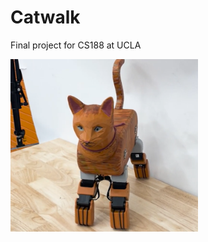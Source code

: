 # Catwalk
Final project for CS188 at UCLA

<img src="images/cat_robot.png" alt="Cat Robot Model" width="300"/>
